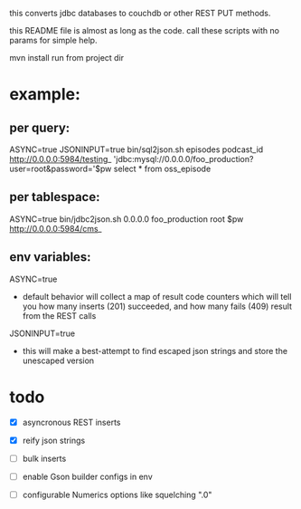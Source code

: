this converts jdbc databases to couchdb or other REST PUT methods.

this README file is almost as long as the code.  call these scripts with no params for simple help. 

mvn install 
run from project dir

# example:

## per query:

ASYNC=true JSONINPUT=true bin/sql2json.sh episodes  podcast_id http://0.0.0.0:5984/testing_  'jdbc:mysql://0.0.0.0/foo_production?user=root&password='$pw  select \*  from oss_episode

## per tablespace:

ASYNC=true    bin/jdbc2json.sh 0.0.0.0 foo_production root $pw http://0.0.0.0:5984/cms_

## env variables:
ASYNC=true 
 * default behavior will collect a map of result code counters which will tell you how many inserts (201) succeeded, and how many fails (409) result from the REST calls
 
JSONINPUT=true 
 * this will make a best-attempt to find escaped json strings and store the unescaped version 
 
 # todo
  * [x] asyncronous REST inserts 
  * [x] reify json strings
  * [ ] bulk inserts
  * [ ] enable Gson builder configs in env
  * [ ] configurable Numerics options like squelching ".0" 
  
